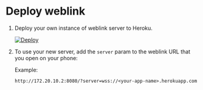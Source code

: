 # Deploy weblink

1. Deploy your own instance of weblink server to Heroku.

   [![Deploy](https://www.herokucdn.com/deploy/button.svg)](https://heroku.com/deploy?template=https://github.com/soylent/deploy-weblink/tree/main)

1. To use your new server, add the `server` param to the weblink URL that you
   open on your phone:

   Example:
   ```
   http://172.20.10.2:8080/?server=wss://<your-app-name>.herokuapp.com
   ```
